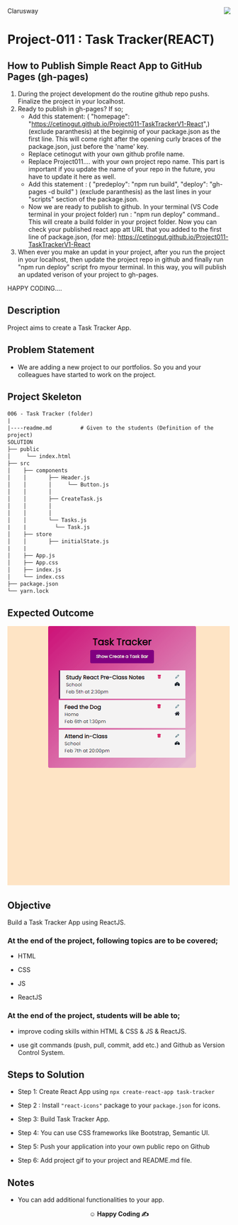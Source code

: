 <p>Clarusway<img align="right"
  src="https://secure.meetupstatic.com/photos/event/3/1/b/9/600_488352729.jpeg"  width="15px"></p>

# Project-011 : Task Tracker(REACT)

## How to Publish Simple React App to GitHub Pages (gh-pages)
  1. During  the project development do the routine github repo pushs. Finalize the project in your localhost.
  2. Ready to publish in gh-pages? If so;
      - Add this statement: ( "homepage": "https://cetinogut.github.io/Project011-TaskTrackerV1-React",) (exclude paranthesis) at the beginnig of your package.json as the first line. This will come right after the opening curly braces of the package.json, just before the 'name' key.
      - Replace cetinogut with your own github profile name.
      - Replace Project011.... with your own project repo name. This part is important if you update the name of your repo in the future, you have to update it here as well.
      - Add this statement :
          ( "predeploy": "npm run build",
            "deploy": "gh-pages -d build" ) (exclude paranthesis)
        as the last lines in your "scripts" section of the package.json. 
      - Now we are ready to publish to github. In your terminal (VS Code terminal in your project folder) run : "npm run deploy" command.. This will create a build folder in your project folder. Now you can check your published react app att URL that you added to the first line of package.json, (for me): https://cetinogut.github.io/Project011-TaskTrackerV1-React
  3. When ever you make an updat in your project, after you run the project in your localhost, then update the project repo in github and finally run "npm run deploy" script fro myour terminal. In this way, you will publish an updated verison of your project to gh-pages. 

HAPPY CODING....

## Description

Project aims to create a Task Tracker App.

## Problem Statement

- We are adding a new project to our portfolios. So you and your colleagues have started to work on the project.

## Project Skeleton

```
006 - Task Tracker (folder)
|
|----readme.md         # Given to the students (Definition of the project)
SOLUTION
├── public
│     └── index.html
├── src
│    ├── components
│    │       ├── Header.js
│    │       │     └── Button.js
│    │       │   
│    │       ├── CreateTask.js
│    │       │   
│    │       │   
│    │       └── Tasks.js
|    |         └── Task.js
│    ├── store
│    │       ├── initialState.js
|    |
│    ├── App.js
│    ├── App.css
│    ├── index.js
│    └── index.css
├── package.json
└── yarn.lock
```

## Expected Outcome

![task_tracker_expected](https://github.com/cetinogut/ProjectScreenCaptureGifs/blob/f19464872285d6c1a78d50d4c98753212ecd93d1/React-TaskTrackerV1.gif)

## Objective

Build a Task Tracker App using ReactJS.

### At the end of the project, following topics are to be covered;

- HTML

- CSS

- JS

- ReactJS

### At the end of the project, students will be able to;

- improve coding skills within HTML & CSS & JS & ReactJS.

- use git commands (push, pull, commit, add etc.) and Github as Version Control System.

## Steps to Solution

- Step 1: Create React App using `npx create-react-app task-tracker`

- Step 2 : Install `"react-icons"` package to your `package.json` for icons.

- Step 3: Build Task Tracker App.

- Step 4: You can use CSS frameworks like Bootstrap, Semantic UI.

- Step 5: Push your application into your own public repo on Github

- Step 6: Add project gif to your project and README.md file.

## Notes

- You can add additional functionalities to your app.

**<p align="center">&#9786; Happy Coding &#9997;</p>**
